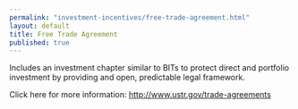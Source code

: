 ```yaml
---
permalink: "investment-incentives/free-trade-agreement.html"
layout: default
title: Free Trade Agreement
published: true
---
```


<P>Includes an investment chapter similar to BITs to protect direct and portfolio investment by providing and open, predictable legal framework. </p>
<P>Click here for more information: <A href="http://www.ustr.gov/trade-agreements">http://www.ustr.gov/trade-agreements</a>&nbsp;</p> 